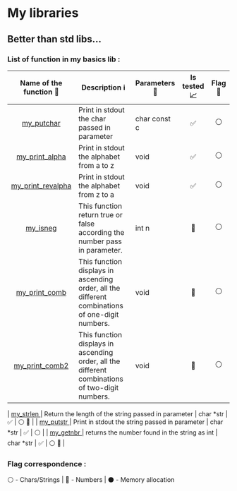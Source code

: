 # My libraries
## Better than std libs...

### List of function in my basics lib :

| Name of the function :link: | Description :information_source: | Parameters :wrench: | Is tested :chart_with_upwards_trend: | Flag :triangular_flag_on_post: |
| :---: | ------ | ------ | :---: | :---: |
| [ my_putchar ]( libs/my/basics/my_putchar.c ) | Print in stdout the char passed in parameter | char const c | :white_check_mark: | :white_circle: |
| [ my_print_alpha ]( libs/my/basics/my_print_alpha.c ) | Print in stdout the alphabet from a to z | void | :white_check_mark: | :white_circle: |
| [ my_print_revalpha ]( libs/my/basics/my_print_revalpha.c ) | Print in stdout the alphabet from z to a | void | :white_check_mark: | :white_circle: |
| [ my_isneg ]( libs/my/basics/my_isneg.c ) | This function return true or false according the number pass in parameter. | int n | :large_blue_circle: | :white_circle: |
| [ my_print_comb ]( libs/my/basics/my_print_comb.c ) | This function displays in ascending order, all the different combinations of one-digit numbers. | void | :large_blue_circle: | :white_circle: |
| [ my_print_comb2 ]( libs/my/basics/my_print_comb2.c ) | This function displays in ascending order, all the different combinations of two-digit numbers. | void | :large_blue_circle: | :white_circle: |

| [ my_strlen ]( libs/my/basics/my_strlen.c ) | Return the length of the string passed in parameter | char *str | :white_check_mark: | :white_circle: :large_blue_circle: |
| [ my_putstr ]( libs/my/basics/my_putstr.c ) | Print in stdout the string passed in parameter | char *str | :white_check_mark: | :white_circle: |
| [ my_getnbr ]( libs/my/basics/my_getnbr.c ) | returns the number found in the string as int | char *str | :white_check_mark: | :white_circle: :large_blue_circle: |

### Flag correspondence :

:white_circle: - Chars/Strings | :large_blue_circle: - Numbers | :black_circle: - Memory allocation

